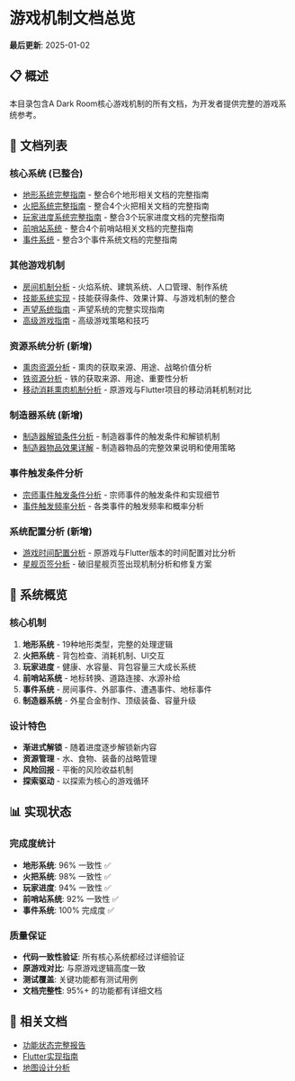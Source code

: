 # 游戏机制文档总览

**最后更新**: 2025-01-02

## 📋 概述

本目录包含A Dark Room核心游戏机制的所有文档，为开发者提供完整的游戏系统参考。

## 📁 文档列表

### 核心系统 (已整合)
- [地形系统完整指南](terrain_system.md) - 整合6个地形相关文档的完整指南
- [火把系统完整指南](torch_system.md) - 整合4个火把相关文档的完整指南
- [玩家进度系统完整指南](player_progression.md) - 整合3个玩家进度文档的完整指南
- [前哨站系统](outpost_system.md) - 整合4个前哨站相关文档的完整指南
- [事件系统](events_system.md) - 整合3个事件系统文档的完整指南

### 其他游戏机制
- [房间机制分析](room_mechanism.md) - 火焰系统、建筑系统、人口管理、制作系统
- [技能系统实现](skills_system_implementation.md) - 技能获得条件、效果计算、与游戏机制的整合
- [声望系统指南](prestige_system_guide.md) - 声望系统的完整实现指南
- [高级游戏指南](advanced_gameplay_guide.md) - 高级游戏策略和技巧

### 资源系统分析 (新增)
- [熏肉资源分析](cured_meat_analysis.md) - 熏肉的获取来源、用途、战略价值分析
- [铁资源分析](iron_analysis.md) - 铁的获取来源、用途、重要性分析
- [移动消耗熏肉机制分析](movement_food_consumption_analysis.md) - 原游戏与Flutter项目的移动消耗机制对比

### 制造器系统 (新增)
- [制造器解锁条件分析](fabricator_unlock_conditions.md) - 制造器事件的触发条件和解锁机制
- [制造器物品效果详解](fabricator_items_effects.md) - 制造器物品的完整效果说明和使用策略

### 事件触发条件分析
- [宗师事件触发条件分析](master_event_trigger_conditions.md) - 宗师事件的触发条件和实现细节
- [事件触发频率分析](event_trigger_frequency_analysis.md) - 各类事件的触发频率和概率分析

### 系统配置分析 (新增)
- [游戏时间配置分析](game_timing_analysis.md) - 原游戏与Flutter版本的时间配置对比分析
- [星舰页签分析](ship_tab_analysis.md) - 破旧星舰页签出现机制分析和修复方案

## 🎯 系统概览

### 核心机制
1. **地形系统** - 19种地形类型，完整的处理逻辑
2. **火把系统** - 背包检查、消耗机制、UI交互
3. **玩家进度** - 健康、水容量、背包容量三大成长系统
4. **前哨站系统** - 地标转换、道路连接、水源补给
5. **事件系统** - 房间事件、外部事件、遭遇事件、地标事件
6. **制造器系统** - 外星合金制作、顶级装备、容量升级

### 设计特色
- **渐进式解锁** - 随着进度逐步解锁新内容
- **资源管理** - 水、食物、装备的战略管理
- **风险回报** - 平衡的风险收益机制
- **探索驱动** - 以探索为核心的游戏循环

## 📊 实现状态

### 完成度统计
- **地形系统**: 96% 一致性 ✅
- **火把系统**: 98% 一致性 ✅
- **玩家进度**: 94% 一致性 ✅
- **前哨站系统**: 92% 一致性 ✅
- **事件系统**: 100% 完成度 ✅

### 质量保证
- **代码一致性验证**: 所有核心系统都经过详细验证
- **原游戏对比**: 与原游戏逻辑高度一致
- **测试覆盖**: 关键功能都有测试用例
- **文档完整性**: 95%+ 的功能都有详细文档

## 🔗 相关文档

- [功能状态完整报告](../04_project_management/feature_status.md)
- [Flutter实现指南](../flutter_implementation_guide.md)
- [地图设计分析](../a_dark_room_map_design_analysis.md)
